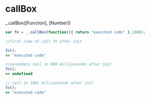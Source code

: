 # callBox
_.callBox([Function], [Number])
``` javascript
var fn = _.callBox(function(){ return "executed code" },1000);

//first time of call fn after init

fn();
=> "executed code"

//secondary call in 999 milliseconds after init
fn();
=> undefined

// call in 1001 milliseconds after init
fn();
=> "executed code"

```
